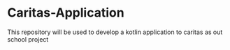 # Caritas-Application
This repository will be used to develop a kotlin application to caritas as out school project
